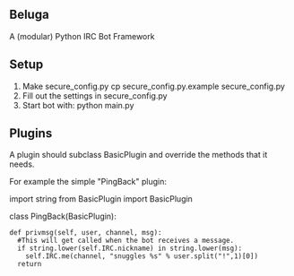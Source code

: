 Beluga
------
A (modular) Python IRC Bot Framework

Setup
-----
1. Make secure_config.py
  cp secure_config.py.example secure_config.py
1. Fill out the settings in secure_config.py
1. Start bot with:
  python main.py

Plugins
-------
A plugin should subclass BasicPlugin and override the methods that it needs.
  
For example the simple "PingBack" plugin:

  import string
  from BasicPlugin import BasicPlugin

  class PingBack(BasicPlugin):
  
    def privmsg(self, user, channel, msg):
      #This will get called when the bot receives a message.
      if string.lower(self.IRC.nickname) in string.lower(msg):
        self.IRC.me(channel, "snuggles %s" % user.split("!",1)[0])
      return
